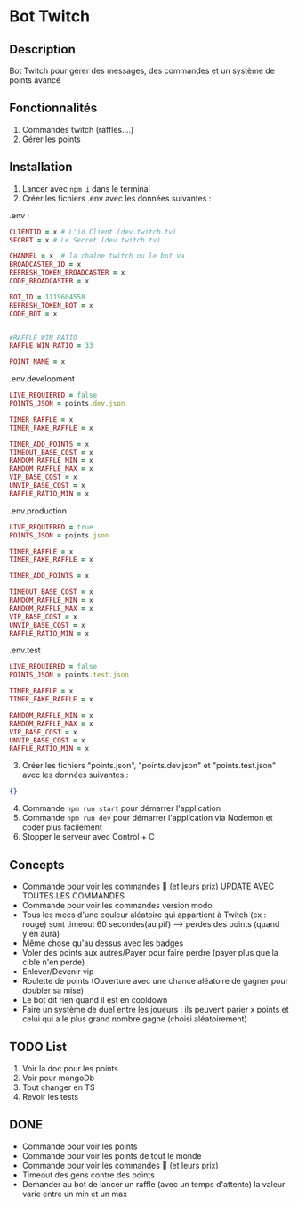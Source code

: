 # Bot Twitch

## Description

Bot Twitch pour gérer des messages, des commandes et un système de points avancé

## Fonctionnalités

1. Commandes twitch (raffles....)
2. Gérer les points

## Installation

1. Lancer avec `npm i` dans le terminal
2. Créer les fichiers .env avec les données suivantes :

.env :

```ruby
CLIENTID = x # L'id Client (dev.twitch.tv)
SECRET = x # Le Secret (dev.twitch.tv)

CHANNEL = x  # la chaîne twitch ou le bot va
BROADCASTER_ID = x
REFRESH_TOKEN_BROADCASTER = x
CODE_BROADCASTER = x

BOT_ID = 1119604558
REFRESH_TOKEN_BOT = x
CODE_BOT = x


#RAFFLE WIN RATIO
RAFFLE_WIN_RATIO = 33

POINT_NAME = x
```

.env.development

```ruby
LIVE_REQUIERED = false
POINTS_JSON = points.dev.json

TIMER_RAFFLE = x
TIMER_FAKE_RAFFLE = x

TIMER_ADD_POINTS = x
TIMEOUT_BASE_COST = x
RANDOM_RAFFLE_MIN = x
RANDOM_RAFFLE_MAX = x
VIP_BASE_COST = x
UNVIP_BASE_COST = x
RAFFLE_RATIO_MIN = x
```

.env.production

```ruby
LIVE_REQUIERED = true
POINTS_JSON = points.json

TIMER_RAFFLE = x
TIMER_FAKE_RAFFLE = x

TIMER_ADD_POINTS = x

TIMEOUT_BASE_COST = x
RANDOM_RAFFLE_MIN = x
RANDOM_RAFFLE_MAX = x
VIP_BASE_COST = x
UNVIP_BASE_COST = x
RAFFLE_RATIO_MIN = x
```

.env.test

```ruby
LIVE_REQUIERED = false
POINTS_JSON = points.test.json

TIMER_RAFFLE = x
TIMER_FAKE_RAFFLE = x

RANDOM_RAFFLE_MIN = x
RANDOM_RAFFLE_MAX = x
VIP_BASE_COST = x
UNVIP_BASE_COST = x
RAFFLE_RATIO_MIN = x
```

3. Créer les fichiers "points.json", "points.dev.json" et "points.test.json" avec les données suivantes :

```json
{}
```

4. Commande `npm run start` pour démarrer l'application
5. Commande `npm run dev` pour démarrer l'application via Nodemon et coder plus facilement
6. Stopper le serveur avec Control + C

## Concepts

- Commande pour voir les commandes 🙂 (et leurs prix) UPDATE AVEC TOUTES LES COMMANDES
- Commande pour voir les commandes version modo
- Tous les mecs d'une couleur aléatoire qui appartient à Twitch (ex : rouge) sont timeout 60 secondes(au pif) --> perdes des points (quand y'en aura)
- Même chose qu'au dessus avec les badges
- Voler des points aux autres/Payer pour faire perdre (payer plus que la cible n'en perde)
- Enlever/Devenir vip
- Roulette de points (Ouverture avec une chance aléatoire de gagner pour doubler sa mise)
- Le bot dit rien quand il est en cooldown
- Faire un système de duel entre les joueurs : ils peuvent parier x points et celui qui a le plus grand nombre gagne (choisi aléatoirement)

## TODO List

1. Voir la doc pour les points
2. Voir pour mongoDb
3. Tout changer en TS
4. Revoir les tests

## DONE

- Commande pour voir les points
- Commande pour voir les points de tout le monde
- Commande pour voir les commandes 🙂 (et leurs prix)
- Timeout des gens contre des points
- Demander au bot de lancer un raffle (avec un temps d'attente) la valeur varie entre un min et un max
